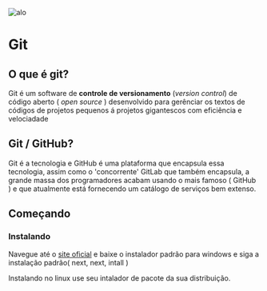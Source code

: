 ![alo](https://wac-cdn.atlassian.com/dam/jcr:f6948a92-f446-466f-8783-1dd1cbcc661a/hero.svg?cdnVersion=697)

# Git


## O que é git?
Git é um software de **controle de versionamento** (*version control*) de código aberto ( *open source* )
 desenvolvido para gerênciar os textos de códigos de projetos pequenos á projetos gigantescos com eficiência e
velociadade 

## Git / GitHub?
Git é a tecnologia e GitHub é uma plataforma que encapsula essa tecnologia, assim como o 'concorrente' GitLab que também
encapsula, a grande massa dos programadores acabam usando o mais famoso ( GitHub ) e que atualmente está
fornecendo um catálogo de serviços bem extenso.


## Começando 
### Instalando
Navegue até o [site oficial](https://git-scm.com/) e baixe o instalador padrão para windows e siga a instalação padrão( next, next, intall )

Instalando no linux use seu intalador de pacote da sua distribuição.



